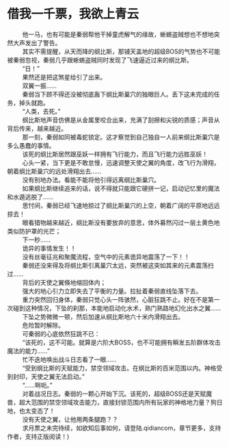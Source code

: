 <h1>借我一千票，我欲上青云</h1>
<div id="content">&nbsp&nbsp&nbsp&nbsp&nbsp&nbsp&nbsp&nbsp
 他一马，也有可能是秦弱帮他干掉童虎解气的缘故，蜥蜴盗贼想也不想地突然大声发出了警告。
 <br/>&nbsp&nbsp&nbsp&nbsp&nbsp&nbsp&nbsp&nbsp
 其实不需提醒，从天而降的纲比斯，那铺天盖地的超级BOS的气势也不可能被秦弱忽视，秦弱几乎跟蜥蜴盗贼同时发现了飞速逼近过来的纲比斯。
 <br/>&nbsp&nbsp&nbsp&nbsp&nbsp&nbsp&nbsp&nbsp
 “日！”
 <br/>&nbsp&nbsp&nbsp&nbsp&nbsp&nbsp&nbsp&nbsp
 果然还是把这煞星给引了出来。
 <br/>&nbsp&nbsp&nbsp&nbsp&nbsp&nbsp&nbsp&nbsp
 双翼一振……
 <br/>&nbsp&nbsp&nbsp&nbsp&nbsp&nbsp&nbsp&nbsp
 秦弱当下顾不得还没被彻底轰下纲比斯巢穴的独眼巨人。丢下这未完成的任务，掉头就跑。
 <br/>&nbsp&nbsp&nbsp&nbsp&nbsp&nbsp&nbsp&nbsp
 “人类，去死。”
 <br/>&nbsp&nbsp&nbsp&nbsp&nbsp&nbsp&nbsp&nbsp
 纲比斯地声音仿佛是从金属里咬合出来，充满了刮擦和尖锐的质感；声音从背后传来，越来越近。
 <br/>&nbsp&nbsp&nbsp&nbsp&nbsp&nbsp&nbsp&nbsp
 那一刻，秦弱如同被毒蛇锁定。这才察觉到自己独自一人前来纲比斯巢穴是多么愚蠢的事情。
 <br/>&nbsp&nbsp&nbsp&nbsp&nbsp&nbsp&nbsp&nbsp
 该死的纲比斯居然跟巫妖一样拥有飞行能力，而且飞行能力远胜巫妖！
 <br/>&nbsp&nbsp&nbsp&nbsp&nbsp&nbsp&nbsp&nbsp
 心头一紧，当下更是不敢怠慢，迅速调整天使之翼的角度，改飞行为滑翔，朝着纲比斯巢穴的远处滑翔出去……
 <br/>&nbsp&nbsp&nbsp&nbsp&nbsp&nbsp&nbsp&nbsp
 没有别地办法。看能不能将他引得远离纲比斯巢穴。
 <br/>&nbsp&nbsp&nbsp&nbsp&nbsp&nbsp&nbsp&nbsp
 如果纲比斯继续追来的话，说不得就只能跟它硬拼一记，启动记忆里的魔法和水遁逃脱了……
 <br/>&nbsp&nbsp&nbsp&nbsp&nbsp&nbsp&nbsp&nbsp
 思忖间，秦弱已经飞速地掠过了纲比斯巢穴的上空，朝着广阔的平原地远远掠去！
 <br/>&nbsp&nbsp&nbsp&nbsp&nbsp&nbsp&nbsp&nbsp
 眼看猎物越来越近，纲比斯没有要放弃的意思，体外募然闪过一层土黄色地类似防护罩的光芒；
 <br/>&nbsp&nbsp&nbsp&nbsp&nbsp&nbsp&nbsp&nbsp
 下一秒……
 <br/>&nbsp&nbsp&nbsp&nbsp&nbsp&nbsp&nbsp&nbsp
 诡异的事情发生！！
 <br/>&nbsp&nbsp&nbsp&nbsp&nbsp&nbsp&nbsp&nbsp
 没有丝毫征兆和聚魔流程，空气中的元素诡异地震荡了一下！！
 <br/>&nbsp&nbsp&nbsp&nbsp&nbsp&nbsp&nbsp&nbsp
 秦弱还没来得及将纲比斯引离巢穴太远，突然被这突如其来的元素震荡扫过……
 <br/>&nbsp&nbsp&nbsp&nbsp&nbsp&nbsp&nbsp&nbsp
 背后的天使之翼倏地缩回体内；
 <br/>&nbsp&nbsp&nbsp&nbsp&nbsp&nbsp&nbsp&nbsp
 强大的地心引力立即失去了平衡的力量。拉扯着秦弱直线坠落下去。
 <br/>&nbsp&nbsp&nbsp&nbsp&nbsp&nbsp&nbsp&nbsp
 重力突然回归身体，秦弱只觉心头一阵骇然，心脏狂跳不止。好在不是第一次碰到这种情况，下坠的刹那，本能地启动化水术，熟门熟路地幻化出水之翼……
 <br/>&nbsp&nbsp&nbsp&nbsp&nbsp&nbsp&nbsp&nbsp
 下坠之势微微一顿，然后加速从纲比斯地六十米内滑翔出去。
 <br/>&nbsp&nbsp&nbsp&nbsp&nbsp&nbsp&nbsp&nbsp
 危险暂时解除。
 <br/>&nbsp&nbsp&nbsp&nbsp&nbsp&nbsp&nbsp&nbsp
 可秦弱的心底依然狂跳不已：
 <br/>&nbsp&nbsp&nbsp&nbsp&nbsp&nbsp&nbsp&nbsp
 “该死的，这不可能。就算是六阶大BOSS，也不可能拥有瞬发五阶群体攻击魔法的能力……”
 <br/>&nbsp&nbsp&nbsp&nbsp&nbsp&nbsp&nbsp&nbsp
 忙不迭地唤出战斗日志看了一眼……
 <br/>&nbsp&nbsp&nbsp&nbsp&nbsp&nbsp&nbsp&nbsp
 “受到纲比斯的天赋能力，禁空领域攻击。在纲比斯的百米范围以内。神格受到封印，天使之翼无法启动。”
 <br/>&nbsp&nbsp&nbsp&nbsp&nbsp&nbsp&nbsp&nbsp
 “……啊呃。”
 <br/>&nbsp&nbsp&nbsp&nbsp&nbsp&nbsp&nbsp&nbsp
 对着战况日志。秦弱的一颗心开始下沉。该死的，超级BOSS还是天赋魔兽，超大范围的禁空领域攻击能力，直接封锁范围内所有玩家的神格地力量？狗日地，也太变态了！
 <br/>&nbsp&nbsp&nbsp&nbsp&nbsp&nbsp&nbsp&nbsp
 没有天使之翼，让他用两条腿跑？？
 <br/>&nbsp&nbsp&nbsp&nbsp&nbsp&nbsp&nbsp&nbsp
 求月票之未完待续，如欲知后事如何，请登陆.qidiancom，章节更多，支持作者，支持正版阅读！)
 <br/>&nbsp&nbsp&nbsp&nbsp&nbsp&nbsp&nbsp&nbsp
</div>
